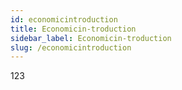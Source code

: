```yaml
---
id: economicintroduction
title: Economicin-troduction
sidebar_label: Economicin-troduction
slug: /economicintroduction
--- 
```

123
